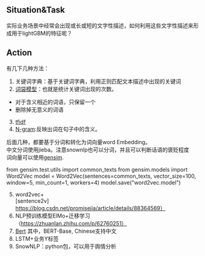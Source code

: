 ## Situation&Task
实际业务场景中经常会出现或长或短的文字性描述，如何利用这些文字性描述来形成用于lightGBM的特征呢？
## Action
有几下几种方法：
1. 关键词字典：基于关键词字典，利用正则匹配文本描述中出现的关键词
2. [词袋模型](https://www.cnblogs.com/HuZihu/p/9576794.html)：也就是统计关键词出现的次数。
- 对于含义相近的词语，只保留一个
- 删除掉无意义的词语
3. [tfidf](https://www.cnblogs.com/HuZihu/p/9576794.html)
4. [N-gram](https://zhuanlan.zhihu.com/p/32829048):反映出词在句子中的含义。  

后面几种，都要基于分词和转化为词向量word Embedding。</br>
中文分词使用jieba。注意snownlp也可以分词，并且可以判断话语的褒贬程度</br>
词向量可以使用[gensim](https://radimrehurek.com/gensim/models/word2vec.html).

  from gensim.test.utils import common_texts
  from gensim.models import Word2Vec
  model = Word2Vec(sentences=common_texts, vector_size=100, window=5, min_count=1, workers=4)
  model.save("word2vec.model")

5. word2vec+[sentence2v]https://blog.csdn.net/promisejia/article/details/88364569）
6. NLP预训练模型ElMo+迁移学习（https://zhuanlan.zhihu.com/p/62760251）
7. [Bert](https://blog.csdn.net/jiaowoshouzi/article/details/89073944)
其中，BERT-Base, Chinese支持中文
8. LSTM+业务Y标签
9. SnowNLP：python包，可以用于舆情分析
